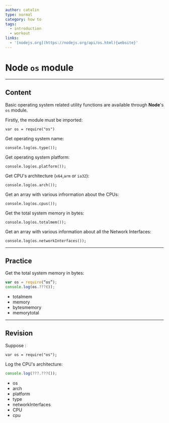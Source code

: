 ```yaml
---
author: catalin
type: normal
category: how to
tags:
  - introduction
  - workout
links:
  - '[nodejs.org](https://nodejs.org/api/os.html){website}'
---
```


# **Node** `os` module


---

## Content

Basic operating system related utility functions are available through **Node**'s `os` module.

Firstly, the module must be imported:

```plain-text
var os = require("os")
```

Get operating system name:

```plain-text
console.log(os.type());
```

Get operating system platform:

```plain-text
console.log(os.platform());
```

Get CPU's architecture (`x64`,`arm` or `ia32`):

```plain-text
console.log(os.arch());
```

Get an array with various infrormation about the CPUs:

```plain-text
console.log(os.cpus());
```

Get the total system memory in bytes:

```plain-text
console.log(os.totalmem());
```

Get an array with various information about all the Network Interfaces:

```plain-text
console.log(os.networkInterfaces());
```


---

## Practice

Get the total system memory in bytes:

```javascript
var os = require(“os”);
console.log(os.???());
```

- totalmem
- memory
- bytesmemory
- memorytotal


---

## Revision

Suppose :

```plain-text
var os = require("os");
```

Log the CPU's architecture:

```javascript
console.log(???.???());
```

- os
- arch
- platform
- type
- networkInterfaces
- CPU
- cpu
 
